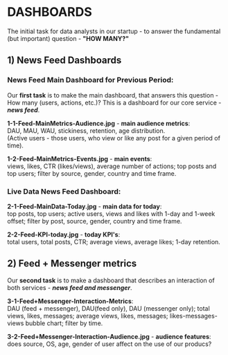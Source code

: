 # DASHBOARDS

The initial task for data analysts in our startup - to answer the fundamental (but important) question - **"HOW MANY?"**  
  
  
## 1) News Feed Dashboards

### News Feed Main Dashboard for Previous Period:

Our **first task** is to make the main dashboard, that answers this question - How many (users, actions, etc.)? This is a dashboard for our core service - ***news feed***.

**1-1-Feed-MainMetrics-Audience.jpg** - **main audience metrics**:  
DAU, MAU, WAU, 	stickiness, retention, age distribution.  
(Active users - those users, who view or like any post for a given period of time).

**1-2-Feed-MainMetrics-Events.jpg** - **main events**:  
views, likes, CTR (likes/views), average number of actions; top posts and top users; filter by source, gender, country and time frame.    
  
  
### Live Data News Feed Dashboard:  

**2-1-Feed-MainData-Today.jpg** - **main data for today**:  
top posts, top users; active users, views and likes with 1-day and 1-week offset; filter by post, source, gender, country and time frame.

**2-2-Feed-KPI-today.jpg** - **today KPI's**:  
total users, total posts, CTR; average views, average likes; 1-day retention.  
  
  
## 2) Feed + Messenger metrics

Our **second task** is to make a dashboard that describes an interaction of both services - ***news feed and messenger***.

**3-1-Feed+Messenger-Interaction-Metrics**:  
DAU (feed + messenger), DAU(feed only), DAU (messenger only); total views, likes, messages; average views, likes, messages; likes-messages-views bubble chart; filter by time.

**3-2-Feed+Messenger-Interaction-Audience.jpg** - **audience features**:  
does source, OS, age, gender of user affect on the use of our producs?
